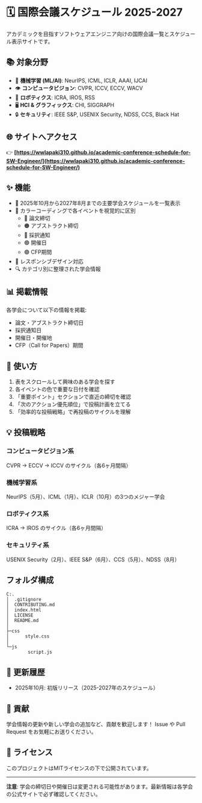 # 🗓️ 国際会議スケジュール 2025-2027

アカデミックを目指すソフトウェアエンジニア向けの国際会議一覧とスケジュール表示サイトです。

## 📚 対象分野

- 🤖 **機械学習 (ML/AI)**: NeurIPS, ICML, ICLR, AAAI, IJCAI
- 👁️ **コンピュータビジョン**: CVPR, ICCV, ECCV, WACV
- 🤖 **ロボティクス**: ICRA, IROS, RSS
- 🖥️ **HCI & グラフィックス**: CHI, SIGGRAPH
- 🔒 **セキュリティ**: IEEE S&P, USENIX Security, NDSS, CCS, Black Hat

## 🌐 サイトへアクセス

👉 **[https://wwlapaki310.github.io/academic-conference-schedule-for-SW-Engineer/](https://wwlapaki310.github.io/academic-conference-schedule-for-SW-Engineer/)**

## ✨ 機能

- 📅 2025年10月から2027年8月までの主要学会スケジュールを一覧表示
- 🎨 カラーコーディングで各イベントを視覚的に区別
  - 🔴 論文締切
  - 🟠 アブストラクト締切
  - 🔵 採択通知
  - 🟢 開催日
  - 🟣 CFP期間
- 📱 レスポンシブデザイン対応
- 🔍 カテゴリ別に整理された学会情報

## 📊 掲載情報

各学会について以下の情報を掲載:
- 論文・アブストラクト締切日
- 採択通知日
- 開催日・開催地
- CFP（Call for Papers）期間

## 🎯 使い方

1. 表をスクロールして興味のある学会を探す
2. 各イベントの色で重要な日付を確認
3. 「重要ポイント」セクションで直近の締切を確認
4. 「次のアクション優先順位」で投稿計画を立てる
5. 「効率的な投稿戦略」で再投稿のサイクルを理解

## 💡 投稿戦略

### コンピュータビジョン系
CVPR → ECCV → ICCV のサイクル（各6ヶ月間隔）

### 機械学習系
NeurIPS（5月）、ICML（1月）、ICLR（10月）の3つのメジャー学会

### ロボティクス系
ICRA → IROS のサイクル（各6ヶ月間隔）

### セキュリティ系
USENIX Security（2月）、IEEE S&P（6月）、CCS（5月）、NDSS（8月）

## フォルダ構成

```
C:.
│  .gitignore
│  CONTRIBUTING.md
│  index.html
│  LICENSE
│  README.md
│
├─css
│      style.css
│
└─js
        script.js
```

## 📝 更新履歴

- 2025年10月: 初版リリース（2025-2027年のスケジュール）

## 🤝 貢献

学会情報の更新や新しい学会の追加など、貢献を歓迎します！
Issue や Pull Request をお気軽にお送りください。

## 📄 ライセンス

このプロジェクトはMITライセンスの下で公開されています。

---

**注意**: 学会の締切日や開催日は変更される可能性があります。最新情報は各学会の公式サイトで必ず確認してください。

